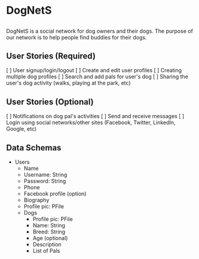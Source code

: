 # DogNetS
##
DogNetS is a social network for dog owners and their dogs. The purpose of our network is to help people find buddies for their dogs. 

## User Stories (Required) 
[ ] User signup/login/logout 
[ ] Create and edit user profiles 
[ ] Creating multiple dog profiles 
[ ] Search and add pals for user's dog 
[ ] Sharing the user's dog activity (walks, playing at the park, etc) 

## User Stories (Optional) 
[ ] Notifications on dog pal's activities 
[ ] Send and receive messages 
[ ] Login using social networks/other sites (Facebook, Twitter, LinkedIn, Google, etc)

## Data Schemas
- Users 
  - Name
  - Username: String
  - Password: String
  - Phone
  - Facebook profile (option)
  - Biography
  - Profile pic: PFile
  - Dogs
    - Profile pic: PFile
    - Name: String
    - Breed: String
    - Age (optional)
    - Description
    - List of Pals
